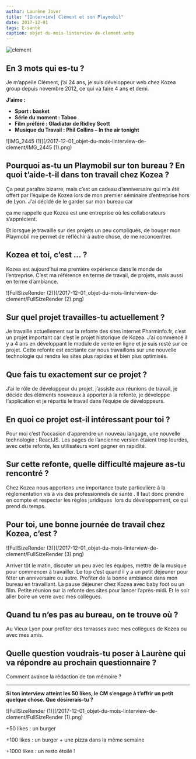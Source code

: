 ```yaml
---
author: Laurène Jover
title: "[Interview] Clément et son Playmobil"
date: 2017-12-01
tags: E-santé
caption: objet-du-mois-linterview-de-clement.webp
---
```


![clement](/2017-12-01_objet-du-mois-linterview-de-clement/clement.png)

## **En 3 mots qui es-tu ?**

Je m’appelle Clément, j’ai 24 ans, je suis développeur web chez Kozea group depuis novembre 2012, ce qui va faire 4 ans et demi.

**J’aime :**

- **Sport : basket**
- **Série du moment : Taboo**
- **Film préféré : Gladiator de Ridley Scott**
- **Musique du Travail : Phil Collins – In the air tonight**

![IMG_2445 (1)](/2017-12-01_objet-du-mois-linterview-de-clement/IMG_2445 (1).png)

## Pourquoi as-tu un Playmobil sur ton bureau ? En quoi t’aide-t-il dans ton travail chez Kozea ?

Ça peut paraître bizarre, mais c’est un cadeau d’anniversaire qui m’a été offert par l’équipe de Kozea lors de mon premier séminaire d’entreprise hors de Lyon. J’ai décidé de le garder sur mon bureau car

ça me rappelle que Kozea est une entreprise où les collaborateurs s’apprécient.

Et lorsque je travaille sur des projets un peu compliqués, de bouger mon Playmobil me permet de réfléchir à autre chose, de me reconcentrer.

## **Kozea et toi, c’est … ?**

Kozea est aujourd’hui ma première expérience dans le monde de l’entreprise. C’est ma référence en terme de travail, de projets, mais aussi en terme d’ambiance.

![FullSizeRender (2)](/2017-12-01_objet-du-mois-linterview-de-clement/FullSizeRender (2).png)

## **Sur quel projet travailles-tu actuellement ?**

Je travaille actuellement sur la refonte des sites internet Pharminfo.fr, c’est un projet important car c’est le projet historique de Kozea. J’ai commencé il y a 4 ans en développant le module de vente en ligne et je suis resté sur ce projet. Cette refonte est excitante car nous travaillons sur une nouvelle technologie qui rendra les sites plus rapides et bien plus optimisés.

## **Que fais tu exactement sur ce projet ?**

J’ai le rôle de développeur du projet, j’assiste aux réunions de travail, je décide des éléments nouveaux à apporter à la refonte, je développe l’application et je répartis le travail dans l’équipe de développeurs.

## **En quoi ce projet est-il intéressant pour toi ?**

Pour moi c’est l’occasion d’apprendre un nouveau langage, une nouvelle technologie : ReactJS. Les pages de l’ancienne version étaient trop lourdes, avec cette refonte, les utilisateurs vont gagner en rapidité.

## **Sur cette refonte, quelle difficulté majeure as-tu rencontré ?**

Chez Kozea nous apportons une importance toute particulière à la réglementation vis à vis des professionnels de santé . Il faut donc prendre en compte et respecter les règles juridiques  lors du développement, ce qui prend du temps.

## Pour toi, une bonne journée de travail chez Kozea, c’est ?

![FullSizeRender (3)](/2017-12-01_objet-du-mois-linterview-de-clement/FullSizeRender (3).png)

Arriver tôt le matin, discuter un peu avec les équipes, mettre de la musique pour commencer à travailler. Le top c’est quand il y a un petit déjeuner pour fêter un anniversaire ou autre. Profiter de la bonne ambiance dans mon bureau en travaillant. La pause déjeuner chez Kozea avec baby foot ou un film. Petite réunion sur la refonte des sites pour lancer l’après-midi. Et le soir aller boire un verre avec mes collègues.

## **Quand tu n’es pas au bureau, on te trouve où ?**

Au Vieux Lyon pour profiter des terrasses avec mes collègues de Kozea ou avec mes amis.

## **Quelle question voudrais-tu poser à Laurène qui va répondre au prochain questionnaire ?**

Comment avance la rédaction de ton mémoire ?

---

**Si ton interview atteint les 50 likes, le CM s’engage à t’offrir un petit quelque chose. Que désirerais-tu ?**

![FullSizeRender (1)](/2017-12-01_objet-du-mois-linterview-de-clement/FullSizeRender (1).png)

+50 likes : un burger

+100 likes : un burger + une pizza dans la même semaine

+1000 likes : un resto étoilé !
